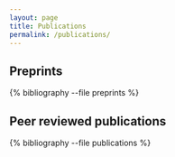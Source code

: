 ```yaml
---
layout: page
title: Publications
permalink: /publications/
---
```


## Preprints
{% bibliography --file preprints %}

## Peer reviewed publications
{% bibliography --file publications %}
